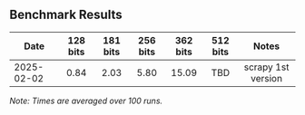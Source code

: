 
## Benchmark Results

| Date       | 128 bits | 181 bits | 256 bits | 362 bits | 512 bits | Notes              |
|------------|:--------:|:--------:|:--------:|:--------:|:--------:|:------------------:|
| 2025-02-02 | 0.84     | 2.03     | 5.80     | 15.09    | TBD      | scrapy 1st version |

*Note: Times are averaged over 100 runs.*
